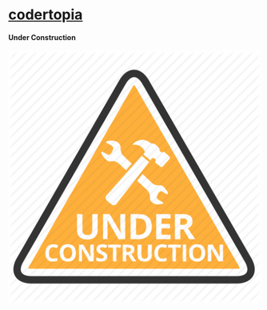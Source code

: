 # [codertopia](https://codertopia.nateross.rocks)

#### Under Construction

![image](https://raw.githubusercontent.com/wickdninja/codertopia/master/under_construction_hummer-512.png)
